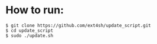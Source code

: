 # How to run:
```
$ git clone https://github.com/ext4sh/update_script.git
$ cd update_script
$ sudo ./update.sh
```
